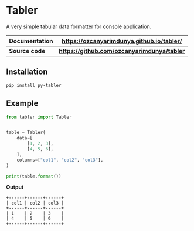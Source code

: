 # Tabler

A very simple tabular data formatter for console application.

| Documentation   | https://ozcanyarimdunya.github.io/tabler/     |
|-----------------|-----------------------------------------------|
| **Source code** | **https://github.com/ozcanyarimdunya/tabler** |


## Installation

```shell
pip install py-tabler
```

## Example

```python
from tabler import Tabler


table = Tabler(
    data=[
        [1, 2, 3],
        [4, 5, 6],
    ],
    columns=["col1", "col2", "col3"],
)

print(table.format())
```

**Output**

```text
+------+------+------+
| col1 | col2 | col3 |
+------+------+------+
| 1    | 2    | 3    |
| 4    | 5    | 6    |
+------+------+------+
```

